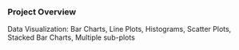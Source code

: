### Project Overview

 Data Visualization: Bar Charts, Line Plots, Histograms, Scatter Plots, Stacked Bar Charts, Multiple sub-plots


